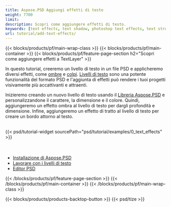 ```yaml
---
title: Aspose.PSD Aggiungi effetti di testo
weight: 7700
limit: 
description: Scopri come aggiungere effetti di testo.
keywords: [text effects, text shadow, photoshop text effects, text stroke, open photoshop file, psd file export, text effect psd]
url: tutorial/add-text-effects/
---
```


{{< blocks/products/pf/main-wrap-class >}}
{{< blocks/products/pf/main-container >}}
{{< blocks/products/pf/feature-page-section h2="Scopri come aggiungere effetti a TextLayer" >}}


<a href="LINK">
</a>
<p>
In questo tutorial, creeremo un livello di testo in un file PSD e applicheremo diversi effetti, come <a href="https://docs.aspose.com/psd/net/shadow-effects-in-psd-file/">ombre</a> e <a href="https://docs.aspose.com/psd/net/stroke-effect-with-color-fill/">colpi</a>. <a href="https://reference.aspose.com/psd/net/aspose.psd.fileformats.psd.layers/textlayer/">Livelli di testo</a> sono una potente funzionalità del formato PSD e l'aggiunta di effetti può rendere i tuoi progetti visivamente più accattivanti e attraenti.
</p>

<p>
Inizieremo creando un nuovo livello di testo usando il <a href="https://www.nuget.org/packages/Aspose.PSD">Libreria Aspose.PSD</a> e personalizzandone il carattere, la dimensione e il colore. Quindi, aggiungeremo un effetto ombra al livello di testo per dargli profondità e dimensione. Infine, aggiungeremo un effetto di tratto al livello di testo per creare un bordo attorno al testo.
</p>

<br />
{{< psd/tutorial-widget sourcePath="psd/tutorial/examples/0_text_effects" >}}
<br />

<br />
<br />
<div class="code-sample">
    <ul class="link-list">
        <li class="link-item"><a href="https://docs.aspose.com/psd/net/installation/">Installazione di Aspose.PSD</a></li>
        <li class="link-item"><a href="https://docs.aspose.com/psd/net/working-with-text-layers/">Lavorare con i livelli di testo</a></li>
        <li class="link-item"><a href="https://products.aspose.app/psd/editor/">Editor PSD</a></li>
    </ul>
</div>

{{< /blocks/products/pf/feature-page-section >}}
{{< /blocks/products/pf/main-container >}}
{{< /blocks/products/pf/main-wrap-class >}}

{{< blocks/products/products-backtop-button >}}
{{< psd/tize >}}

